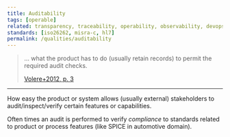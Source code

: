 ```yaml
---
title: Auditability
tags: [operable]
related: transparency, traceability, operability, observability, devops-metrics
standards: [iso26262, misra-c, hl7]
permalink: /qualities/auditability
---
```



>... what the product has to do (usually retain records) to permit the required audit checks.
>
>[Volere+2012, p. 3](/references/#volere)


<hr class="with-no-margin"/>

How easy the product or system allows (usually external) stakeholders to audit/inspect/verify certain features or capabilities.

Often times an audit is performed to verify _compliance_ to standards related to product or process features (like SPICE in automotive domain).

